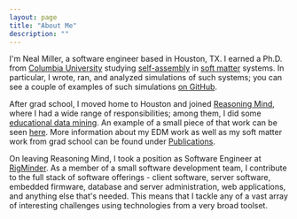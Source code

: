 ```yaml
---
layout: page 
title: "About Me"
description: ""
---
```

I'm Neal Miller, a software engineer based in Houston, TX.  I earned a Ph.D. from [Columbia University](http://columbia.edu) studying [self-assembly](http://en.wikipedia.org/wiki/Self-assembly) in [soft matter](http://en.wikipedia.org/wiki/Soft_matter) systems. In particular, I wrote, ran, and analyzed simulations of such systems; you can see a couple of examples of such simulations [on GitHub](https://github.com/wlmiller/GradSchool).

After grad school, I moved home to Houston and joined [Reasoning Mind](http://reasoningmind.org), where I had a wide range of responsibilities; among them, I did some [educational data mining](http://en.wikipedia.org/wiki/Educational_data_mining).  An example of a small piece of that work can be seen [here](https://github.com/wlmiller/BKTSimulatedAnnealing).  More information about my EDM work as well as my soft matter work from grad school can be found under [Publications](publications.html).

On leaving Reasoning Mind, I took a position as Software Engineer at [RigMinder](http://rigminder.com).  As a member of a small software development team, I contribute to the full stack of software offerings - client software, server software, embedded firmware, database and server administration, web applications, and anything else that's needed. This means that I tackle any of a vast array of interesting challenges using technologies from a very broad toolset.

